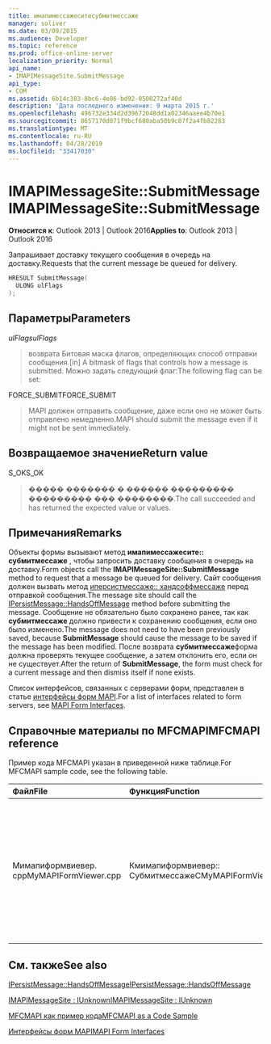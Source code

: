 ```yaml
---
title: имапимессажеситесубмитмессаже
manager: soliver
ms.date: 03/09/2015
ms.audience: Developer
ms.topic: reference
ms.prod: office-online-server
localization_priority: Normal
api_name:
- IMAPIMessageSite.SubmitMessage
api_type:
- COM
ms.assetid: 6b14c383-8bc6-4e86-bd92-0500272af40d
description: 'Дата последнего изменения: 9 марта 2015 г.'
ms.openlocfilehash: 496732e334d2d39672048dd1a02346aaee4b70e1
ms.sourcegitcommit: 8657170d071f9bcf680aba50b9c07f2a4fb82283
ms.translationtype: MT
ms.contentlocale: ru-RU
ms.lasthandoff: 04/28/2019
ms.locfileid: "33417030"
---
```

# <a name="imapimessagesitesubmitmessage"></a><span data-ttu-id="5e3a5-103">IMAPIMessageSite::SubmitMessage</span><span class="sxs-lookup"><span data-stu-id="5e3a5-103">IMAPIMessageSite::SubmitMessage</span></span>

  
  
<span data-ttu-id="5e3a5-104">**Относится к**: Outlook 2013 | Outlook 2016</span><span class="sxs-lookup"><span data-stu-id="5e3a5-104">**Applies to**: Outlook 2013 | Outlook 2016</span></span> 
  
<span data-ttu-id="5e3a5-105">Запрашивает доставку текущего сообщения в очередь на доставку.</span><span class="sxs-lookup"><span data-stu-id="5e3a5-105">Requests that the current message be queued for delivery.</span></span>
  
```cpp
HRESULT SubmitMessage(
  ULONG ulFlags
);
```

## <a name="parameters"></a><span data-ttu-id="5e3a5-106">Параметры</span><span class="sxs-lookup"><span data-stu-id="5e3a5-106">Parameters</span></span>

 <span data-ttu-id="5e3a5-107">_ulFlags_</span><span class="sxs-lookup"><span data-stu-id="5e3a5-107">_ulFlags_</span></span>
  
> <span data-ttu-id="5e3a5-108">возврата Битовая маска флагов, определяющих способ отправки сообщения.</span><span class="sxs-lookup"><span data-stu-id="5e3a5-108">[in] A bitmask of flags that controls how a message is submitted.</span></span> <span data-ttu-id="5e3a5-109">Можно задать следующий флаг:</span><span class="sxs-lookup"><span data-stu-id="5e3a5-109">The following flag can be set:</span></span>
    
<span data-ttu-id="5e3a5-110">FORCE_SUBMIT</span><span class="sxs-lookup"><span data-stu-id="5e3a5-110">FORCE_SUBMIT</span></span> 
  
> <span data-ttu-id="5e3a5-111">MAPI должен отправить сообщение, даже если оно не может быть отправлено немедленно.</span><span class="sxs-lookup"><span data-stu-id="5e3a5-111">MAPI should submit the message even if it might not be sent immediately.</span></span>
    
## <a name="return-value"></a><span data-ttu-id="5e3a5-112">Возвращаемое значение</span><span class="sxs-lookup"><span data-stu-id="5e3a5-112">Return value</span></span>

<span data-ttu-id="5e3a5-113">S_OK</span><span class="sxs-lookup"><span data-stu-id="5e3a5-113">S_OK</span></span> 
  
> <span data-ttu-id="5e3a5-114">����� ������� � ������ ��������� ��������� ��� ��������.</span><span class="sxs-lookup"><span data-stu-id="5e3a5-114">The call succeeded and has returned the expected value or values.</span></span>
    
## <a name="remarks"></a><span data-ttu-id="5e3a5-115">Примечания</span><span class="sxs-lookup"><span data-stu-id="5e3a5-115">Remarks</span></span>

<span data-ttu-id="5e3a5-116">Объекты формы вызывают метод **имапимессажесите:: субмитмессаже** , чтобы запросить доставку сообщения в очередь на доставку.</span><span class="sxs-lookup"><span data-stu-id="5e3a5-116">Form objects call the **IMAPIMessageSite::SubmitMessage** method to request that a message be queued for delivery.</span></span> <span data-ttu-id="5e3a5-117">Сайт сообщения должен вызвать метод [иперсистмессаже:: хандсоффмессаже](ipersistmessage-handsoffmessage.md) перед отправкой сообщения.</span><span class="sxs-lookup"><span data-stu-id="5e3a5-117">The message site should call the [IPersistMessage::HandsOffMessage](ipersistmessage-handsoffmessage.md) method before submitting the message.</span></span> <span data-ttu-id="5e3a5-118">Сообщение не обязательно было сохранено ранее, так как **субмитмессаже** должно привести к сохранению сообщения, если оно было изменено.</span><span class="sxs-lookup"><span data-stu-id="5e3a5-118">The message does not need to have been previously saved, because **SubmitMessage** should cause the message to be saved if the message has been modified.</span></span> <span data-ttu-id="5e3a5-119">После возврата **субмитмессаже**форма должна проверять текущее сообщение, а затем отклонить его, если он не существует.</span><span class="sxs-lookup"><span data-stu-id="5e3a5-119">After the return of **SubmitMessage**, the form must check for a current message and then dismiss itself if none exists.</span></span> 
  
<span data-ttu-id="5e3a5-120">Список интерфейсов, связанных с серверами форм, представлен в статье [интерфейсы форм MAPI](mapi-form-interfaces.md).</span><span class="sxs-lookup"><span data-stu-id="5e3a5-120">For a list of interfaces related to form servers, see [MAPI Form Interfaces](mapi-form-interfaces.md).</span></span>
  
## <a name="mfcmapi-reference"></a><span data-ttu-id="5e3a5-121">Справочные материалы по MFCMAPI</span><span class="sxs-lookup"><span data-stu-id="5e3a5-121">MFCMAPI reference</span></span>

<span data-ttu-id="5e3a5-122">Пример кода MFCMAPI указан в приведенной ниже таблице.</span><span class="sxs-lookup"><span data-stu-id="5e3a5-122">For MFCMAPI sample code, see the following table.</span></span>
  
|<span data-ttu-id="5e3a5-123">**Файл**</span><span class="sxs-lookup"><span data-stu-id="5e3a5-123">**File**</span></span>|<span data-ttu-id="5e3a5-124">**Функция**</span><span class="sxs-lookup"><span data-stu-id="5e3a5-124">**Function**</span></span>|<span data-ttu-id="5e3a5-125">**Примечание**</span><span class="sxs-lookup"><span data-stu-id="5e3a5-125">**Comment**</span></span>|
|:-----|:-----|:-----|
|<span data-ttu-id="5e3a5-126">Мимапиформвиевер. cpp</span><span class="sxs-lookup"><span data-stu-id="5e3a5-126">MyMAPIFormViewer.cpp</span></span>  <br/> |<span data-ttu-id="5e3a5-127">Кмимапиформвиевер:: Субмитмессаже</span><span class="sxs-lookup"><span data-stu-id="5e3a5-127">CMyMAPIFormViewer::SubmitMessage</span></span>  <br/> |<span data-ttu-id="5e3a5-128">MFCMAPI использует метод **имапимессажесите:: субмитмессаже** для сохранения сообщения.</span><span class="sxs-lookup"><span data-stu-id="5e3a5-128">MFCMAPI uses the **IMAPIMessageSite::SubmitMessage** method to save the message.</span></span> <span data-ttu-id="5e3a5-129">Сначала он вызывает метод **иперсистмессаже:: хандсоффмессаже** , а затем вызывает **субмитмессаже**.</span><span class="sxs-lookup"><span data-stu-id="5e3a5-129">First, it calls the **IPersistMessage::HandsOffMessage** method, and then it calls **SubmitMessage**.</span></span>  <br/> |
   
## <a name="see-also"></a><span data-ttu-id="5e3a5-130">См. также</span><span class="sxs-lookup"><span data-stu-id="5e3a5-130">See also</span></span>



[<span data-ttu-id="5e3a5-131">IPersistMessage::HandsOffMessage</span><span class="sxs-lookup"><span data-stu-id="5e3a5-131">IPersistMessage::HandsOffMessage</span></span>](ipersistmessage-handsoffmessage.md)
  
[<span data-ttu-id="5e3a5-132">IMAPIMessageSite : IUnknown</span><span class="sxs-lookup"><span data-stu-id="5e3a5-132">IMAPIMessageSite : IUnknown</span></span>](imapimessagesiteiunknown.md)


[<span data-ttu-id="5e3a5-133">MFCMAPI как пример кода</span><span class="sxs-lookup"><span data-stu-id="5e3a5-133">MFCMAPI as a Code Sample</span></span>](mfcmapi-as-a-code-sample.md)
  
[<span data-ttu-id="5e3a5-134">Интерфейсы форм MAPI</span><span class="sxs-lookup"><span data-stu-id="5e3a5-134">MAPI Form Interfaces</span></span>](mapi-form-interfaces.md)

